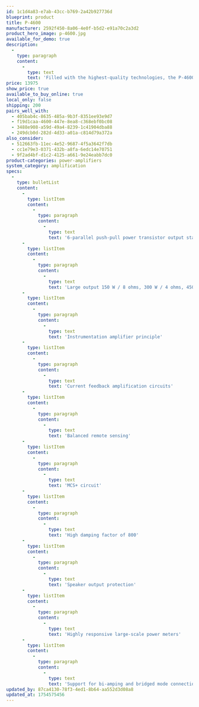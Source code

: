 ```yaml
---
id: 1c1d4a83-e7ab-43cc-b769-2a42b927736d
blueprint: product
title: P-4600
manufacturer: 2592f450-8a06-4e0f-b5d2-e91a70c2a3d2
product_hero_image: p-4600.jpg
available_for_demo: true
description:
  -
    type: paragraph
    content:
      -
        type: text
        text: 'Filled with the highest-quality technologies, the P-4600 Class AB stereo power amplifier provides supreme driving performance. The power amp stage features 6-parallel push-pull power transistors, while its rated output of 150 W into 8 ohms dwarfs conventional models. Combined with an S/N ratio of 125 dB and a damping factor of 800, it drives large speakers with ease and creates a rich, deep soundscape. The P-4600 power amplifier extracts the complete breadth of recordings, vividly recreating the rush of live performances, and lets you enjoy the very essence of musical performances.'
price: 13975
show_price: true
available_to_buy_online: true
local_only: false
shipping: 200
pairs_well_with:
  - 405bab4c-8635-485a-9b3f-8351ee93e9d7
  - f19d1caa-4600-447e-8ea8-c368ebf0bc08
  - 3488e908-a59d-49a4-8239-1c41904dba88
  - 249dcb0d-282d-4d33-a01a-c814d79a372a
also_consider:
  - 512663fb-11ec-4e52-9687-4f5a3642f7db
  - cc1e79e3-0371-432b-a8fa-6edc14e70751
  - 9f2ad4bf-d1c2-4125-a661-9e24eabb7dc0
product-categories: power-amplifiers
system_category: amplification
specs:
  -
    type: bulletList
    content:
      -
        type: listItem
        content:
          -
            type: paragraph
            content:
              -
                type: text
                text: '6-parallel push-pull power transistor output stage'
      -
        type: listItem
        content:
          -
            type: paragraph
            content:
              -
                type: text
                text: 'Large output 150 W / 8 ohms, 300 W / 4 ohms, 450 W / 2 ohms'
      -
        type: listItem
        content:
          -
            type: paragraph
            content:
              -
                type: text
                text: 'Instrumentation amplifier principle'
      -
        type: listItem
        content:
          -
            type: paragraph
            content:
              -
                type: text
                text: 'Current feedback amplification circuits'
      -
        type: listItem
        content:
          -
            type: paragraph
            content:
              -
                type: text
                text: 'Balanced remote sensing'
      -
        type: listItem
        content:
          -
            type: paragraph
            content:
              -
                type: text
                text: 'MCS+ circuit'
      -
        type: listItem
        content:
          -
            type: paragraph
            content:
              -
                type: text
                text: 'High damping factor of 800'
      -
        type: listItem
        content:
          -
            type: paragraph
            content:
              -
                type: text
                text: 'Speaker output protection'
      -
        type: listItem
        content:
          -
            type: paragraph
            content:
              -
                type: text
                text: 'Highly responsive large-scale power meters'
      -
        type: listItem
        content:
          -
            type: paragraph
            content:
              -
                type: text
                text: 'Support for bi-amping and bridged mode connections'
updated_by: 87ca4130-78f3-4ed1-8b64-aa552d3d08a8
updated_at: 1754575456
---
```

